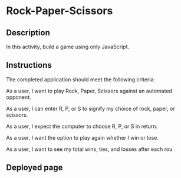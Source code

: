 # Rock-Paper-Scissors

## Description
In this activity, build a game using only JavaScript.

## Instructions
The completed application should meet the following criteria:

As a user, I want to play Rock, Paper, Scissors against an automated opponent.

As a user, I can enter R, P, or S to signify my choice of rock, paper, or scissors.

As a user, I expect the computer to choose R, P, or S in return.

As a user, I want the option to play again whether I win or lose.

As a user, I want to see my total wins, ties, and losses after each rou

## Deployed page
